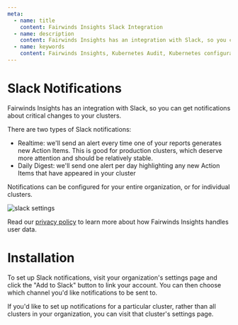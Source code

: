 ```yaml
---
meta:
  - name: title
    content: Fairwinds Insights Slack Integration
  - name: description
    content: Fairwinds Insights has an integration with Slack, so you can get notifications about critical changes to your clusters.
  - name: keywords
    content: Fairwinds Insights, Kubernetes Audit, Kubernetes configuration validation, Slack Integration
---
```

# Slack Notifications

Fairwinds Insights has an integration with Slack, so you can get notifications
about critical changes to your clusters.

There are two types of Slack notifications:
* Realtime: we'll send an alert every time one of your reports generates new Action Items.
This is good for production clusters, which deserve more attention and should be relatively stable.
* Daily Digest: we'll send one alert per day highlighting any new Action Items that have appeared
in your cluster

Notifications can be configured for your entire organization, or for individual clusters.

<img :src="$withBase('/img/slack.png')" alt="slack settings">

Read our [privacy policy](https://insights.fairwinds.com/privacy-policy) to learn more about how Fairwinds Insights handles user data.

# Installation
To set up Slack notifications, visit your organization's settings page and click the "Add to Slack"
button to link your account. You can then choose which channel you'd like notifications to be sent to.

If you'd like to set up notifications for a particular cluster, rather than all clusters in
your organization, you can visit that cluster's settings page.
